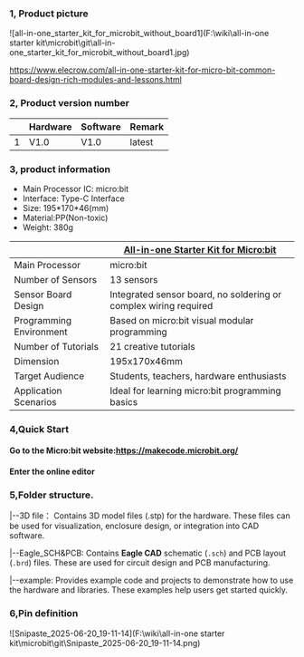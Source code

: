 ### 1, Product picture

![all-in-one_starter_kit_for_microbit_without_board1](F:\wiki\all-in-one starter kit\microbit\git\all-in-one_starter_kit_for_microbit_without_board1.jpg)

https://www.elecrow.com/all-in-one-starter-kit-for-micro-bit-common-board-design-rich-modules-and-lessons.html

### 2, Product version number

|      | Hardware | Software | Remark |
| ---- | -------- | -------- | ------ |
| 1    | V1.0     | V1.0     | latest |

### 3, product information

- Main Processor IC: micro:bit
- Interface: Type-C Interface
- Size: 195\*170*46(mm)
- Material:PP(Non-toxic)
- Weight: 380g

|                         | [All-in-one Starter Kit for Micro:bit](https://www.elecrow.com/all-in-one-starter-kit-for-micro-bit-common-board-design-rich-modules-and-lessons.html) |
| ----------------------- | ------------------------------------------------------------ |
| Main Processor          | micro:bit                                                    |
| Number of Sensors       | 13 sensors                                                   |
| Sensor Board Design     | Integrated sensor board, no soldering or complex wiring required |
| Programming Environment | Based on micro:bit visual modular programming                |
| Number of Tutorials     | 21 creative tutorials                                        |
| Dimension               | 195x170x46mm                                                 |
| Target Audience         | Students, teachers, hardware enthusiasts                     |
| Application Scenarios   | Ideal for learning micro:bit programming basics              |

### 4,Quick Start

#### Go to the Micro:bit website:https://makecode.microbit.org/



#### Enter the online editor



### 5,Folder structure.

|--3D file： Contains 3D model files (.stp) for the hardware. These files can be used for visualization, enclosure design, or integration into CAD software.

|--Eagle_SCH&PCB: Contains **Eagle CAD** schematic (`.sch`) and PCB layout (`.brd`) files. These are used for circuit design and PCB manufacturing.

|--example: Provides example code and projects to demonstrate how to use the hardware and libraries. These examples help users get started quickly.



### 6,Pin definition

![Snipaste_2025-06-20_19-11-14](F:\wiki\all-in-one starter kit\microbit\git\Snipaste_2025-06-20_19-11-14.png)